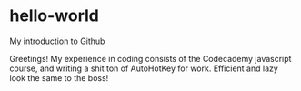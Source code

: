 # hello-world
My introduction to Github

Greetings! My experience in coding consists of the Codecademy javascript course, 
and writing a shit ton of AutoHotKey for work. Efficient and lazy look the same to the boss!
